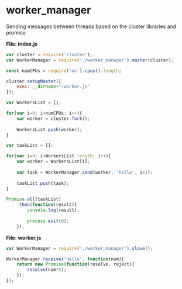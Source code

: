  worker_manager
=====================
Sending messages between threads based on the cluster libraries and promise

**File: index.js**
```javascript
var cluster = require('cluster');
var WorkerManager = require('./worker_manager').master(cluster);

const numCPUs = require('os').cpus().length;

cluster.setupMaster({
    exec: __dirname+"/worker.js"
});

var WorkersList = [];

for(var i=0; i<numCPUs; i++){
	var worker = cluster.fork();
	
	WorkersList.push(worker);
}

var taskList = [];

for(var i=0; i<WorkersList.length; i++){
	var worker = WorkersList[i];
	
	var task = WorkerManager.send(worker, 'hello', i+1);
	
	taskList.push(task);
}

Promise.all(taskList)
	.then(function(result){
		console.log(result);
		
		process.exit(0);
	});
```
**File: worker.js**
```javascript
var WorkerManager = require('./worker_manager').slave();

WorkerManager.receive('hello', function(num){
	return new Promise(function(resolve, reject){
		resolve(num*5);
	});
});
```
